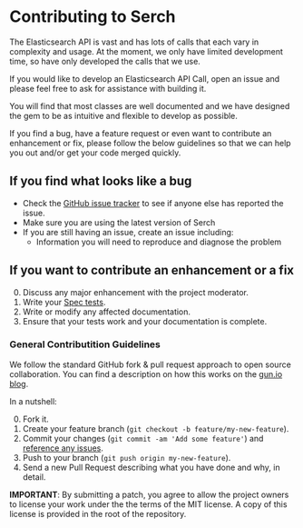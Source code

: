 # Contributing to Serch

The Elasticsearch API is vast and has lots of calls that each vary in complexity and usage. At the moment, we only have limited development time, so have only developed the calls that we use.

If you would like to develop an Elasticsearch API Call, open an issue and please feel free to ask for assistance with building it.

You will find that most classes are well documented and we have designed the gem to be as intuitive and flexible to develop as possible.

If you find a bug, have a feature request or even want to contribute an enhancement or fix, please follow the below guidelines so that we can help you out and/or get your code merged quickly.

## If you find what looks like a bug

* Check the [GitHub issue tracker](http://github.com/stockflare/serch/issues/) to see if anyone else has reported the issue.
* Make sure you are using the latest version of Serch
* If you are still having an issue, create an issue including:
  * Information you will need to reproduce and diagnose the problem

## If you want to contribute an enhancement or a fix

0. Discuss any major enhancement with the project moderator.
0. Write your [Spec tests](http://betterspecs.org/).
0. Write or modify any affected documentation.
0. Ensure that your tests work and your documentation is complete.

### General Contributition Guidelines

We follow the standard GitHub fork & pull request approach to open source collaboration. You can find a description on how this works on the [gun.io blog](https://gun.io/blog/how-to-github-fork-branch-and-pull-request/).

In a nutshell:

0. Fork it.
0. Create your feature branch (`git checkout -b feature/my-new-feature`).
0. Commit your changes (`git commit -am 'Add some feature'`) and [reference any issues](https://github.com/blog/831-issues-2-0-the-next-generation).
0. Push to your branch (`git push origin my-new-feature`).
0. Send a new Pull Request describing what you have done and why, in detail.

**IMPORTANT**: By submitting a patch, you agree to allow the project owners to license your work under the the terms of the MIT license. A copy of this license is provided in the root of the repository.
